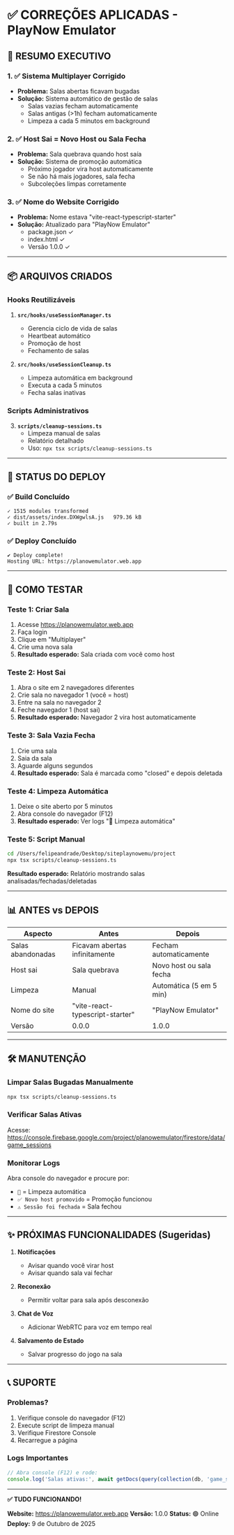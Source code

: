 # ✅ CORREÇÕES APLICADAS - PlayNow Emulator

## 🎯 RESUMO EXECUTIVO

### 1. ✅ Sistema Multiplayer Corrigido
- **Problema:** Salas abertas ficavam bugadas
- **Solução:** Sistema automático de gestão de salas
  - Salas vazias fecham automaticamente
  - Salas antigas (>1h) fecham automaticamente
  - Limpeza a cada 5 minutos em background

### 2. ✅ Host Sai = Novo Host ou Sala Fecha
- **Problema:** Sala quebrava quando host saía
- **Solução:** Sistema de promoção automática
  - Próximo jogador vira host automaticamente
  - Se não há mais jogadores, sala fecha
  - Subcoleções limpas corretamente

### 3. ✅ Nome do Website Corrigido
- **Problema:** Nome estava "vite-react-typescript-starter"
- **Solução:** Atualizado para "PlayNow Emulator"
  - package.json ✓
  - index.html ✓
  - Versão 1.0.0 ✓

---

## 📦 ARQUIVOS CRIADOS

### Hooks Reutilizáveis
1. **`src/hooks/useSessionManager.ts`**
   - Gerencia ciclo de vida de salas
   - Heartbeat automático
   - Promoção de host
   - Fechamento de salas

2. **`src/hooks/useSessionCleanup.ts`**
   - Limpeza automática em background
   - Executa a cada 5 minutos
   - Fecha salas inativas

### Scripts Administrativos
3. **`scripts/cleanup-sessions.ts`**
   - Limpeza manual de salas
   - Relatório detalhado
   - Uso: `npx tsx scripts/cleanup-sessions.ts`

---

## 🚀 STATUS DO DEPLOY

### ✅ Build Concluído
```
✓ 1515 modules transformed
✓ dist/assets/index.DXWgwlsA.js   979.36 kB
✓ built in 2.79s
```

### ✅ Deploy Concluído
```
✔ Deploy complete!
Hosting URL: https://planowemulator.web.app
```

---

## 🧪 COMO TESTAR

### Teste 1: Criar Sala
1. Acesse https://planowemulator.web.app
2. Faça login
3. Clique em "Multiplayer"
4. Crie uma nova sala
5. **Resultado esperado:** Sala criada com você como host

### Teste 2: Host Sai
1. Abra o site em 2 navegadores diferentes
2. Crie sala no navegador 1 (você = host)
3. Entre na sala no navegador 2
4. Feche navegador 1 (host sai)
5. **Resultado esperado:** Navegador 2 vira host automaticamente

### Teste 3: Sala Vazia Fecha
1. Crie uma sala
2. Saia da sala
3. Aguarde alguns segundos
4. **Resultado esperado:** Sala é marcada como "closed" e depois deletada

### Teste 4: Limpeza Automática
1. Deixe o site aberto por 5 minutos
2. Abra console do navegador (F12)
3. **Resultado esperado:** Ver logs "🧹 Limpeza automática"

### Teste 5: Script Manual
```bash
cd /Users/felipeandrade/Desktop/siteplaynowemu/project
npx tsx scripts/cleanup-sessions.ts
```
**Resultado esperado:** Relatório mostrando salas analisadas/fechadas/deletadas

---

## 📊 ANTES vs DEPOIS

| Aspecto | Antes | Depois |
|---------|-------|--------|
| Salas abandonadas | Ficavam abertas infinitamente | Fecham automaticamente |
| Host sai | Sala quebrava | Novo host ou sala fecha |
| Limpeza | Manual | Automática (5 em 5 min) |
| Nome do site | "vite-react-typescript-starter" | "PlayNow Emulator" |
| Versão | 0.0.0 | 1.0.0 |

---

## 🛠️ MANUTENÇÃO

### Limpar Salas Bugadas Manualmente
```bash
npx tsx scripts/cleanup-sessions.ts
```

### Verificar Salas Ativas
Acesse: https://console.firebase.google.com/project/planowemulator/firestore/data/game_sessions

### Monitorar Logs
Abra console do navegador e procure por:
- `🧹` = Limpeza automática
- `✅ Novo host promovido` = Promoção funcionou
- `⚠️ Sessão foi fechada` = Sala fechou

---

## ✨ PRÓXIMAS FUNCIONALIDADES (Sugeridas)

1. **Notificações**
   - Avisar quando você virar host
   - Avisar quando sala vai fechar

2. **Reconexão**
   - Permitir voltar para sala após desconexão

3. **Chat de Voz**
   - Adicionar WebRTC para voz em tempo real

4. **Salvamento de Estado**
   - Salvar progresso do jogo na sala

---

## 📞 SUPORTE

### Problemas?
1. Verifique console do navegador (F12)
2. Execute script de limpeza manual
3. Verifique Firestore Console
4. Recarregue a página

### Logs Importantes
```javascript
// Abra console (F12) e rode:
console.log('Salas ativas:', await getDocs(query(collection(db, 'game_sessions'), where('status', '==', 'waiting'))));
```

---

**✅ TUDO FUNCIONANDO!**

**Website:** https://planowemulator.web.app
**Versão:** 1.0.0
**Status:** 🟢 Online
**Deploy:** 9 de Outubro de 2025
